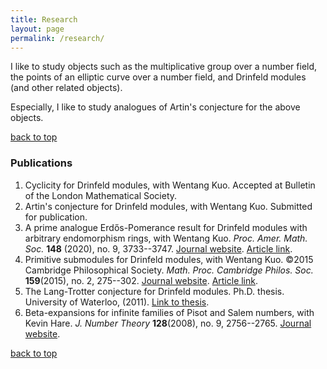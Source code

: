 ```yaml
---
title: Research
layout: page 
permalink: /research/
---
```

I like to study objects such as the multiplicative group over a number field, the points of an elliptic curve over a number field, and Drinfeld modules (and other related objects).

Especially, I like to study analogues of Artin's conjecture for the above objects.

[back to top](#contents)

### Publications

1. Cyclicity for Drinfeld modules, with Wentang Kuo. Accepted at Bulletin of the London Mathematical Society.
1. Artin's conjecture for Drinfeld modules, with Wentang Kuo. Submitted for publication.
1. A prime analogue Erdős-Pomerance result for Drinfeld modules with arbitrary endomorphism rings, with Wentang Kuo. *Proc. Amer. Math. Soc.*  **148** (2020), no. 9, 3733--3747. [Journal website](https://www.ams.org/journals/proc/2020-148-09/S0002-9939-2020-15002-2/). [Article link](proc15002.pdf).
2. Primitive submodules for Drinfeld modules, with Wentang Kuo. ©2015 Cambridge Philosophical Society. *Math. Proc. Cambridge Philos. Soc.* **159**(2015), no. 2, 275--302. [Journal website](https://www.cambridge.org/core/journals/mathematical-proceedings-of-the-cambridge-philosophical-society/article/primitive-submodules-for-drinfeld-modules/33B46C6395C23CCF5553E3EE7B9B2354). [Article link](primitive-submodules-for-drinfeld-modules.pdf).
3. The Lang-Trotter conjecture for Drinfeld modules. Ph.D. thesis. University of Waterloo, (2011). [Link to thesis](Tweedle_David_phd_thesis.pdf).
3. Beta-expansions for infinite families of Pisot and Salem numbers, with Kevin Hare. *J. Number Theory* **128**(2008), no. 9, 2756--2765. [Journal website](https://www.sciencedirect.com/science/article/pii/S0022314X08000632).

[back to top](#contents)
